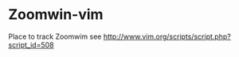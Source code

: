 Zoomwin-vim
===========

Place to track Zoomwim see http://www.vim.org/scripts/script.php?script_id=508